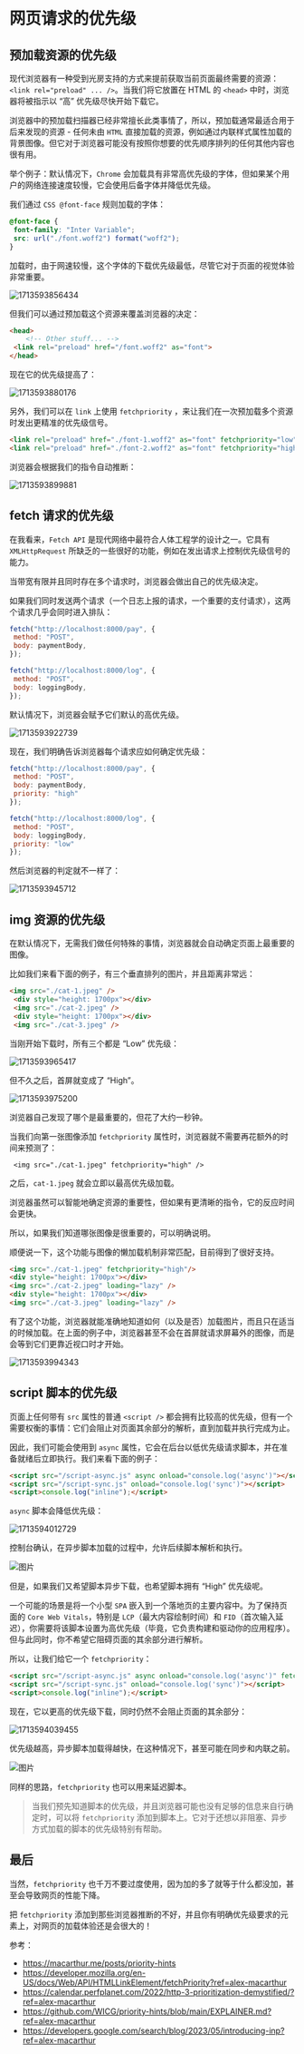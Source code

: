 # 网页请求的优先级

## 预加载资源的优先级

现代浏览器有一种受到光房支持的方式来提前获取当前页面最终需要的资源：`<link rel="preload" ... />`。当我们将它放置在 HTML 的 `<head>` 中时，浏览器将被指示以 “高” 优先级尽快开始下载它。

浏览器中的预加载扫描器已经非常擅长此类事情了，所以，预加载通常最适合用于后来发现的资源 - 任何未由 `HTML` 直接加载的资源，例如通过内联样式属性加载的背景图像。但它对于浏览器可能没有按照你想要的优先顺序排列的任何其他内容也很有用。

举个例子：默认情况下，`Chrome` 会加载具有非常高优先级的字体，但如果某个用户的网络连接速度较慢，它会使用后备字体并降低优先级。

我们通过 `CSS @font-face` 规则加载的字体：

```css
@font-face {
 font-family: "Inter Variable";
 src: url("./font.woff2") format("woff2");
}
```

加载时，由于网速较慢，这个字体的下载优先级最低，尽管它对于页面的视觉体验非常重要。

![1713593856434](C:\Users\Administrator\AppData\Roaming\Typora\typora-user-images\1713593856434.png)

但我们可以通过预加载这个资源来覆盖浏览器的决定：

```html
<head>
    <!-- Other stuff... -->
 <link rel="preload" href="/font.woff2" as="font">
</head>
```

现在它的优先级提高了：

![1713593880176](C:\Users\Administrator\AppData\Roaming\Typora\typora-user-images\1713593880176.png)

另外，我们可以在 `link` 上使用 `fetchpriority` ，来让我们在一次预加载多个资源时发出更精准的优先级信号。

```html
<link rel="preload" href="./font-1.woff2" as="font" fetchpriority="low" />
<link rel="preload" href="./font-2.woff2" as="font" fetchpriority="high" />
```

浏览器会根据我们的指令自动推断：

![1713593899881](C:\Users\Administrator\AppData\Roaming\Typora\typora-user-images\1713593899881.png)

## fetch 请求的优先级

在我看来，`Fetch API` 是现代网络中最符合人体工程学的设计之一。它具有 `XMLHttpRequest` 所缺乏的一些很好的功能，例如在发出请求上控制优先级信号的能力。

当带宽有限并且同时存在多个请求时，浏览器会做出自己的优先级决定。

如果我们同时发送两个请求（一个日志上报的请求，一个重要的支付请求），这两个请求几乎会同时进入排队：

```js
fetch("http://localhost:8000/pay", {
 method: "POST",
 body: paymentBody,
});

fetch("http://localhost:8000/log", {
 method: "POST",
 body: loggingBody,
});
```

默认情况下，浏览器会赋予它们默认的高优先级。

![1713593922739](C:\Users\Administrator\AppData\Roaming\Typora\typora-user-images\1713593922739.png)

现在，我们明确告诉浏览器每个请求应如何确定优先级：

```js
fetch("http://localhost:8000/pay", {
 method: "POST",
 body: paymentBody,
 priority: "high"
});

fetch("http://localhost:8000/log", {
 method: "POST",
 body: loggingBody,
 priority: "low"
});
```

然后浏览器的判定就不一样了：

![1713593945712](C:\Users\Administrator\AppData\Roaming\Typora\typora-user-images\1713593945712.png)

## img 资源的优先级

在默认情况下，无需我们做任何特殊的事情，浏览器就会自动确定页面上最重要的图像。

比如我们来看下面的例子，有三个垂直排列的图片，并且距离非常远：

```html
<img src="./cat-1.jpeg" />
 <div style="height: 1700px"></div>
 <img src="./cat-2.jpeg" />
 <div style="height: 1700px"></div>
 <img src="./cat-3.jpeg" />
```

当刚开始下载时，所有三个都是 “Low” 优先级：

![1713593965417](C:\Users\Administrator\AppData\Roaming\Typora\typora-user-images\1713593965417.png)

但不久之后，首屏就变成了 “High”。

![1713593975200](C:\Users\Administrator\AppData\Roaming\Typora\typora-user-images\1713593975200.png)

浏览器自己发现了哪个是最重要的，但花了大约一秒钟。

当我们向第一张图像添加 `fetchpriority` 属性时，浏览器就不需要再花额外的时间来预测了：

```
 <img src="./cat-1.jpeg" fetchpriority="high" />
```

之后，`cat-1.jpeg` 就会立即以最高优先级加载。

浏览器虽然可以智能地确定资源的重要性，但如果有更清晰的指令，它的反应时间会更快。

所以，如果我们知道哪张图像是很重要的，可以明确说明。

顺便说一下，这个功能与图像的懒加载机制非常匹配，目前得到了很好支持。

```html
<img src="./cat-1.jpeg" fetchpriority="high"/>
<div style="height: 1700px"></div>
<img src="./cat-2.jpeg" loading="lazy" />
<div style="height: 1700px"></div>
<img src="./cat-3.jpeg" loading="lazy" />
```

有了这个功能，浏览器就能准确地知道如何（以及是否）加载图片，而且只在适当的时候加载。在上面的例子中，浏览器甚至不会在首屏就请求屏幕外的图像，而是会等到它们更靠近视口时才开始。

![1713593994343](C:\Users\Administrator\AppData\Roaming\Typora\typora-user-images\1713593994343.png)

## script 脚本的优先级

页面上任何带有 `src` 属性的普通 `<script />` 都会拥有比较高的优先级，但有一个需要权衡的事情：它们会阻止对页面其余部分的解析，直到加载并执行完成为止。

因此，我们可能会使用到 `async` 属性，它会在后台以低优先级请求脚本，并在准备就绪后立即执行。我们来看下面的例子：

```html
<script src="/script-async.js" async onload="console.log('async')"></script>
<script src="/script-sync.js" onload="console.log('sync')"></script>
<script>console.log("inline");</script>
```

`async` 脚本会降低优先级：

![1713594012729](C:\Users\Administrator\AppData\Roaming\Typora\typora-user-images\1713594012729.png)

控制台确认，在异步脚本加载的过程中，允许后续脚本解析和执行。

![图片](C:\Users\Administrator\AppData\Roaming\Typora\typora-user-images\1713594022226.png)

但是，如果我们又希望脚本异步下载，也希望脚本拥有 “High” 优先级呢。

一个可能的场景是将一个小型 `SPA` 嵌入到一个落地页的主要内容中。为了保持页面的 `Core Web Vitals`，特别是 `LCP`（最大内容绘制时间）和 `FID`（首次输入延迟），你需要将该脚本设置为高优先级（毕竟，它负责构建和驱动你的应用程序）。但与此同时，你不希望它阻碍页面的其余部分进行解析。

所以，让我们给它一个 `fetchpriority`：

```html
<script src="/script-async.js" async onload="console.log('async')" fetchpriority="high"></script>
<script src="/script-sync.js" onload="console.log('sync')"></script>
<script>console.log("inline");</script>
```

现在，它以更高的优先级下载，同时仍然不会阻止页面的其余部分：

![1713594039455](C:\Users\Administrator\AppData\Roaming\Typora\typora-user-images\1713594039455.png)

优先级越高，异步脚本加载得越快，在这种情况下，甚至可能在同步和内联之前。

![图片](C:\Users\Administrator\AppData\Roaming\Typora\typora-user-images\1713594047873.png)

同样的思路，`fetchpriority` 也可以用来延迟脚本。

> 当我们预先知道脚本的优先级，并且浏览器可能也没有足够的信息来自行确定时，可以将 `fetchpriority` 添加到脚本上。它对于还想以非阻塞、异步方式加载的脚本的优先级特别有帮助。

## 最后

当然，`fetchpriority` 也千万不要过度使用，因为加的多了就等于什么都没加，甚至会导致网页的性能下降。

把 `fetchpriority` 添加到那些浏览器推断的不好，并且你有明确优先级要求的元素上，对网页的加载体验还是会很大的！

参考：

- https://macarthur.me/posts/priority-hints
- https://developer.mozilla.org/en-US/docs/Web/API/HTMLLinkElement/fetchPriority?ref=alex-macarthur
- https://calendar.perfplanet.com/2022/http-3-prioritization-demystified/?ref=alex-macarthur
- https://github.com/WICG/priority-hints/blob/main/EXPLAINER.md?ref=alex-macarthur
- https://developers.google.com/search/blog/2023/05/introducing-inp?ref=alex-macarthur

